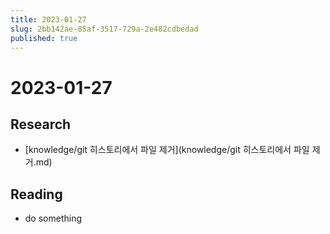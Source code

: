 ```yaml
---
title: 2023-01-27
slug: 2bb142ae-85af-3517-729a-2e482cdbedad
published: true
---
```


# 2023-01-27

## Research

* \[knowledge/git 히스토리에서 파일 제거\](knowledge/git 히스토리에서 파일 제거.md)

## Reading

* do something
